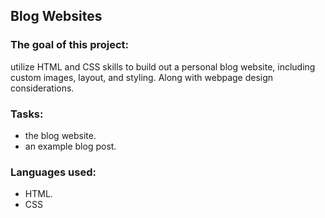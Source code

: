 ## Blog Websites

### The goal of this project:
utilize HTML and CSS skills to build out a personal blog website,
including custom images, layout, and styling. Along with webpage design considerations.

### Tasks:
* the blog website.
* an example blog post.

### Languages used:
* HTML.
* CSS
